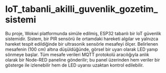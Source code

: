 # IoT_tabanli_akilli_guvenlik_gozetim_sistemi

Bu proje, Wokwi platformunda simüle edilmiş, ESP32 tabanlı bir IoT güvenlik sistemidir. Sistem, bir PIR sensörü ile ortamdaki hareketi algılar ve yalnızca hareket tespit edildiğinde bir ultrasonik sensörle mesafeyi ölçer. Belirlenen mesafenin (100 cm) altına düşüldüğünde, görsel bir uyarı olarak LED yanıp sönmeye başlar. Tüm mesafe verileri MQTT protokolü aracılığıyla anlık olarak bir Node-RED paneline gönderilir; bu panel üzerinden hem veriler bir gösterge ile izlenebilir hem de LED uyarısı uzaktan kontrol edilebilir.
